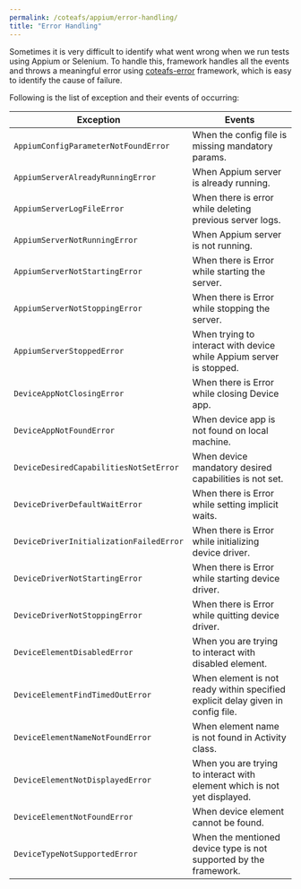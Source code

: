 ```yaml
---
permalink: /coteafs/appium/error-handling/
title: "Error Handling"
---
```


Sometimes it is very difficult to identify what went wrong when we run tests using Appium or Selenium. To handle this, framework handles all the events and throws a meaningful error using [coteafs-error](https://github.com/WasiqB/coteafs-error) framework, which is easy to identify the cause of failure.

Following is the list of exception and their events of occurring:

Exception | Events
----------|-------
`AppiumConfigParameterNotFoundError` | When the config file is missing mandatory params.
`AppiumServerAlreadyRunningError` | When Appium server is already running.
`AppiumServerLogFileError` | When there is error while deleting previous server logs.
`AppiumServerNotRunningError` | When Appium server is not running.
`AppiumServerNotStartingError` | When there is Error while starting the server.
`AppiumServerNotStoppingError` | When there is Error while stopping the server.
`AppiumServerStoppedError` | When trying to interact with device while Appium server is stopped.
`DeviceAppNotClosingError` | When there is Error while closing Device app.
`DeviceAppNotFoundError` | When device app is not found on local machine.
`DeviceDesiredCapabilitiesNotSetError` | When device mandatory desired capabilities is not set.
`DeviceDriverDefaultWaitError` | When there is Error while setting implicit waits.
`DeviceDriverInitializationFailedError` | When there is Error while initializing device driver.
`DeviceDriverNotStartingError` | When there is Error while starting device driver.
`DeviceDriverNotStoppingError` | When there is Error while quitting device driver.
`DeviceElementDisabledError` | When you are trying to interact with disabled element.
`DeviceElementFindTimedOutError` | When element is not ready within specified explicit delay given in config file.
`DeviceElementNameNotFoundError` | When element name is not found in Activity class.
`DeviceElementNotDisplayedError` | When you are trying to interact with element which is not yet displayed.
`DeviceElementNotFoundError` | When device element cannot be found.
`DeviceTypeNotSupportedError` | When the mentioned device type is not supported by the framework.
